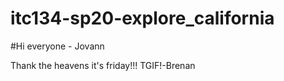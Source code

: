 # itc134-sp20-explore_california
#Hi everyone - Jovann 

Thank the heavens it's friday!!! 
TGIF!-Brenan
